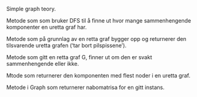 Simple graph teory. 

Metode som som bruker DFS til å finne ut hvor mange sammenhengende komponenter en uretta graf har.

Metode som på grunnlag av en retta graf bygger opp og returnerer den tilsvarende uretta grafen (‘tar bort pilspissene’).

Metode som gitt en retta graf G, finner ut om den er svakt sammenhengende eller ikke.

Mtode som returnerer den komponenten med flest noder i en uretta graf.

Metode i Graph som returnerer nabomatrisa for en gitt instans.

